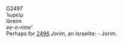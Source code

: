 G2497  
Ἰωρείμ  
Iōreim  
*ee-o-rime‘*  
Perhaps for [2496](g2496) *Jorim*, an Israelite: - Jorim.  
